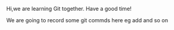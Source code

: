 Hi,we are learning Git together.
Have a good time!

We are going to record some git commds here eg add and so on
